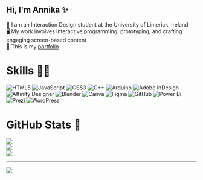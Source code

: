 ## Hi, I'm Annika ✨

🧠 I am an Interaction Design student at the University of Limerick, Ireland <br>
🖥️ My work involves interactive programming, prototyping, and crafting engaging screen-based content <br>
💫 This is my [portfolio](https://annikajun.github.io/portfolio) <br>

# Skills 👩‍💻
![HTML5](https://img.shields.io/badge/html5-%23E34F26.svg?style=for-the-badge&logo=html5&logoColor=white) 
![JavaScript](https://img.shields.io/badge/javascript-%23323330.svg?style=for-the-badge&logo=javascript&logoColor=%23F7DF1E) 
![CSS3](https://img.shields.io/badge/css3-%231572B6.svg?style=for-the-badge&logo=css3&logoColor=white) 
![C++](https://img.shields.io/badge/c++-%2300599C.svg?style=for-the-badge&logo=c%2B%2B&logoColor=white) 
![Arduino](https://img.shields.io/badge/-Arduino-00979D?style=for-the-badge&logo=Arduino&logoColor=white) 
![Adobe InDesign](https://img.shields.io/badge/Adobe%20InDesign-49021F?style=for-the-badge&logo=adobeindesign&logoColor=FF3366) 
![Affinity Designer](https://img.shields.io/badge/affinity%20desginer-%231B72BE.svg?style=for-the-badge&logo=affinity-designer&logoColor=white) 
![Blender](https://img.shields.io/badge/blender-%23F5792A.svg?style=for-the-badge&logo=blender&logoColor=white) 
![Canva](https://img.shields.io/badge/Canva-%2300C4CC.svg?style=for-the-badge&logo=Canva&logoColor=white) 
![Figma](https://img.shields.io/badge/figma-%23F24E1E.svg?style=for-the-badge&logo=figma&logoColor=white) 
![GitHub](https://img.shields.io/badge/github-%23121011.svg?style=for-the-badge&logo=github&logoColor=white) 
![Power Bi](https://img.shields.io/badge/power_bi-F2C811?style=for-the-badge&logo=powerbi&logoColor=black) 
![Prezi](https://img.shields.io/badge/Prezi-%23000000.svg?style=for-the-badge&logo=Prezi&logoColor=white) 
![WordPress](https://img.shields.io/badge/WordPress-%23117AC9.svg?style=for-the-badge&logo=WordPress&logoColor=white) 

# GitHub Stats 🌱​
![](https://github-readme-stats.vercel.app/api?username=annikajun&theme=transparent&hide_border=true&include_all_commits=false&count_private=false)<br/>
![](https://nirzak-streak-stats.vercel.app/?user=annikajun&theme=transparent&hide_border=true)<br/>
![](https://github-readme-stats.vercel.app/api/top-langs/?username=annikajun&theme=transparent&hide_border=true&include_all_commits=false&count_private=false&layout=compact)

---
[![](https://visitcount.itsvg.in/api?id=annikajun&icon=0&color=0)](https://visitcount.itsvg.in)

<!-- Proudly created with GPRM ( https://gprm.itsvg.in ) -->
